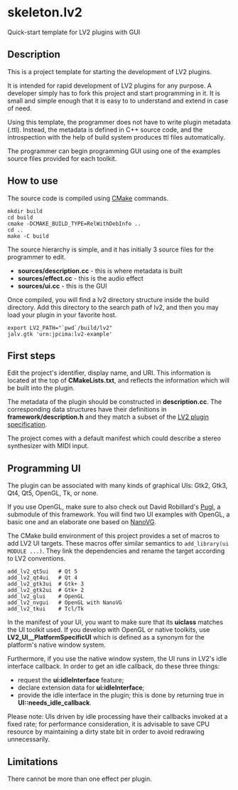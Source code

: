 # skeleton.lv2
Quick-start template for LV2 plugins with GUI

## Description

This is a project template for starting the development of LV2 plugins.

It is intended for rapid development of LV2 plugins for any purpose.
A developer simply has to fork this project and start programming in it.
It is small and simple enough that it is easy to to understand and extend in case of need.

Using this template, the programmer does not have to write plugin metadata (.ttl).
Instead, the metadata is defined in C++ source code, and the introspection with the
help of build system produces ttl files automatically.

The programmer can begin programming GUI using one of the examples source files
provided for each toolkit.

## How to use

The source code is compiled using [CMake](https://cmake.org) commands.

    mkdir build
    cd build
    cmake -DCMAKE_BUILD_TYPE=RelWithDebInfo ..
    cd ..
    make -C build

The source hierarchy is simple, and it has initially 3 source files for the programmer to edit.

- **sources/description.cc** - this is where metadata is built
- **sources/effect.cc** - this is the audio effect
- **sources/ui.cc** - this is the GUI

Once compiled, you will find a lv2 directory structure inside the build directory.
Add this directory to the search path of lv2, and then you may load your plugin in your favorite host.

    export LV2_PATH="`pwd`/build/lv2"
    jalv.gtk 'urn:jpcima:lv2-example'

## First steps

Edit the project's identifier, display name, and URI. This information is located at the top of **CMakeLists.txt**, and reflects the information which will be built into the plugin.

The metadata of the plugin should be constructed in **description.cc**. The corresponding data structures have their definitions in **framework/description.h** and they match a subset of the [LV2 plugin specification](http://lv2plug.in/ns/lv2core/lv2core.html).

The project comes with a default manifest which could describe a stereo synthesizer with MIDI input.

## Programming UI

The plugin can be associated with many kinds of graphical UIs: Gtk2, Gtk3, Qt4, Qt5, OpenGL, Tk, or none.

If you use OpenGL, make sure to also check out David Robillard's [Pugl](https://drobilla.net/software/pugl), a submodule of this framework.
You will find two UI examples with OpenGL, a basic one and an elaborate one based on [NanoVG](https://github.com/memononen/nanovg).

The CMake build environment of this project provides a set of macros to add LV2 UI targets.
These macros offer similar semantics to `add_library(ui MODULE ...)`.
They link the dependencies and rename the target according to LV2 conventions.

    add_lv2_qt5ui   # Qt 5
    add_lv2_qt4ui   # Qt 4
    add_lv2_gtk3ui  # Gtk+ 3
    add_lv2_gtk2ui  # Gtk+ 2
    add_lv2_glui    # OpenGL
    add_lv2_nvgui   # OpenGL with NanoVG
    add_lv2_tkui    # Tcl/Tk

In the manifest of your UI, you want to make sure that its **uiclass** matches the UI toolkit used.
If you develop with OpenGL or native toolkits, use **LV2_UI__PlatformSpecificUI** which is defined as a synonym for the platform's native window system.

Furthermore, if you use the native window system, the UI runs in LV2's idle interface callback.
In order to get an idle callback, do these three things:
- request the **ui:idleInterface** feature;
- declare extension data for **ui:idleInterface**;
- provide the idle interface in the plugin; this is done by returning true in **UI::needs_idle_callback**.

Please note: UIs driven by idle processing have their callbacks invoked at a fixed rate; for performance consideration, it is advisable to save CPU resource by maintaining a dirty state bit in order to avoid redrawing unnecessarily.

## Limitations

There cannot be more than one effect per plugin.
